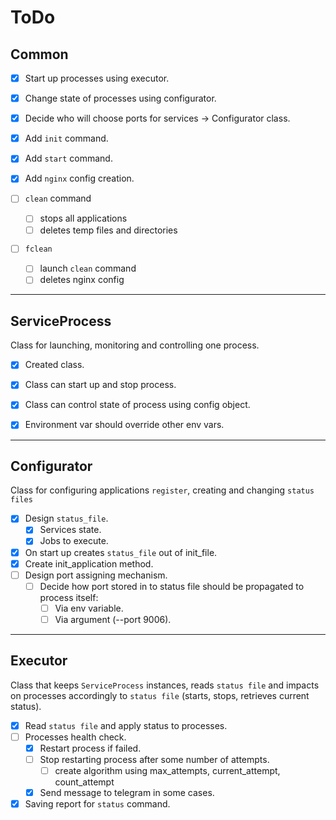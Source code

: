 # ToDo

## Common

- [x] Start up processes using executor.
- [x] Change state of processes using configurator.
- [x] Decide who will choose ports for services -> Configurator class.

- [x] Add `init` command.
- [x] Add `start` command.
- [x] Add `nginx` config creation.

- [ ] `clean` command
  - [ ] stops all applications
  - [ ] deletes temp files and directories

- [ ] `fclean`
  - [ ] launch `clean` command 
  - [ ] deletes nginx config

---
## ServiceProcess
Class for launching, monitoring and controlling one process.
- [x] Created class.
- [x] Class can start up and stop process.
- [x] Class can control state of process using config object.
- [x] Environment var should override other env vars.


---
## Configurator

Class for configuring applications `register`, creating and changing `status files`

- [x] Design `status_file`.
  - [x] Services state.
  - [x] Jobs to execute.
- [x] On start up creates `status_file` out of init_file.
- [x] Create init_application method.
- [ ] Design port assigning mechanism.
  - [ ] Decide how port stored in to status file should be propagated to process itself:
    - [ ] Via env variable.
    - [ ] Via argument (--port 9006).

---
## Executor
Class that keeps `ServiceProcess` instances, reads `status file` and impacts on processes accordingly to `status file` (starts, stops, retrieves current status).

- [x] Read `status file` and apply status to processes.
- [ ] Processes health check.
  - [x] Restart process if failed.
  - [ ] Stop restarting process after some number of attempts.
    - [ ] create algorithm using max_attempts, current_attempt, count_attempt
  - [x] Send message to telegram in some cases.
- [x] Saving report for `status` command.

